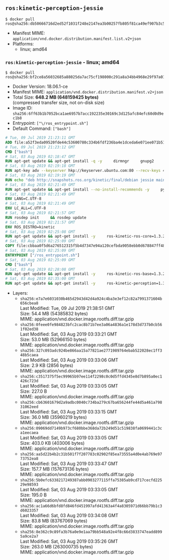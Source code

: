 ## `ros:kinetic-perception-jessie`

```console
$ docker pull ros@sha256:db50666716d2ed52f1031f248e2147ea3b00257fb805f81ca49ef907b3c5b7a4
```

-	Manifest MIME: `application/vnd.docker.distribution.manifest.list.v2+json`
-	Platforms:
	-	linux; amd64

### `ros:kinetic-perception-jessie` - linux; amd64

```console
$ docker pull ros@sha256:bf2ce8a56032685a88025da7ac75cf198000c291a8a34bb4968e29f97a0188cc
```

-	Docker Version: 18.06.1-ce
-	Manifest MIME: `application/vnd.docker.distribution.manifest.v2+json`
-	Total Size: **648.2 MB (648159425 bytes)**  
	(compressed transfer size, not on-disk size)
-	Image ID: `sha256:6ff63b1b7052bca1ae6957b7acc192235e30169c3d125afc84efc60d0d9ec1b8`
-	Entrypoint: `["\/ros_entrypoint.sh"]`
-	Default Command: `["bash"]`

```dockerfile
# Tue, 09 Jul 2019 21:23:11 GMT
ADD file:a52f3eda09520fde44c53600780c334b6fdf236ba4e1dceda6e071ee071b51ae in / 
# Tue, 09 Jul 2019 21:23:12 GMT
CMD ["bash"]
# Sat, 03 Aug 2019 02:18:47 GMT
RUN apt-get update && apt-get install -q -y     dirmngr     gnupg2     && rm -rf /var/lib/apt/lists/*
# Sat, 03 Aug 2019 02:19:18 GMT
RUN apt-key adv --keyserver hkp://keyserver.ubuntu.com:80 --recv-keys 4B63CF8FDE49746E98FA01DDAD19BAB3CBF125EA
# Sat, 03 Aug 2019 02:19:19 GMT
RUN echo "deb http://snapshots.ros.org/kinetic/final/debian jessie main" > /etc/apt/sources.list.d/ros1-snapshots.list
# Sat, 03 Aug 2019 02:21:49 GMT
RUN apt-get update && apt-get install --no-install-recommends -y     python-rosdep     python-rosinstall     python-vcstools     && rm -rf /var/lib/apt/lists/*
# Sat, 03 Aug 2019 02:21:49 GMT
ENV LANG=C.UTF-8
# Sat, 03 Aug 2019 02:21:49 GMT
ENV LC_ALL=C.UTF-8
# Sat, 03 Aug 2019 02:21:57 GMT
RUN rosdep init     && rosdep update
# Sat, 03 Aug 2019 02:21:57 GMT
ENV ROS_DISTRO=kinetic
# Sat, 03 Aug 2019 02:25:08 GMT
RUN apt-get update && apt-get install -y     ros-kinetic-ros-core=1.3.2-0*     && rm -rf /var/lib/apt/lists/*
# Sat, 03 Aug 2019 02:25:09 GMT
COPY file:cbbaa0f5d6a276512315f5b4d7347e94a120cefbda9058ebb0d678847ff4837f in / 
# Sat, 03 Aug 2019 02:25:09 GMT
ENTRYPOINT ["/ros_entrypoint.sh"]
# Sat, 03 Aug 2019 02:25:09 GMT
CMD ["bash"]
# Sat, 03 Aug 2019 02:28:08 GMT
RUN apt-get update && apt-get install -y     ros-kinetic-ros-base=1.3.2-0*     && rm -rf /var/lib/apt/lists/*
# Sat, 03 Aug 2019 02:35:00 GMT
RUN apt-get update && apt-get install -y     ros-kinetic-perception=1.3.2-0*     && rm -rf /var/lib/apt/lists/*
```

-	Layers:
	-	`sha256:e7a7e6031030b465d2943d42d4a924c4ba3e3ef12c82a7991371604b656cbea8`  
		Last Modified: Tue, 09 Jul 2019 21:38:51 GMT  
		Size: 54.4 MB (54385832 bytes)  
		MIME: application/vnd.docker.image.rootfs.diff.tar.gzip
	-	`sha256:0feee0fe984823bfc2cac8b71b7ee3a06a4836a1e178d3d737b0cb561f02ed38`  
		Last Modified: Sat, 03 Aug 2019 03:33:21 GMT  
		Size: 53.0 MB (52966150 bytes)  
		MIME: application/vnd.docker.image.rootfs.diff.tar.gzip
	-	`sha256:327c093adc924be866aa15a77821ae2771989764ebab522028ec1ff348b5caea`  
		Last Modified: Sat, 03 Aug 2019 03:33:06 GMT  
		Size: 2.9 KB (2856 bytes)  
		MIME: application/vnd.docker.image.rootfs.diff.tar.gzip
	-	`sha256:c3517375f5ec99965b97ee114f2298c0c0d5ffd4345e8d7b895a0ec1426c723d`  
		Last Modified: Sat, 03 Aug 2019 03:33:05 GMT  
		Size: 227.0 B  
		MIME: application/vnd.docker.image.rootfs.diff.tar.gzip
	-	`sha256:cb63601679d2a9adbc0040c734ba279c67ba656244fe44d5a461a79831062eed`  
		Last Modified: Sat, 03 Aug 2019 03:33:15 GMT  
		Size: 36.0 MB (35960219 bytes)  
		MIME: application/vnd.docker.image.rootfs.diff.tar.gzip
	-	`sha256:09069dd7149b973cf680bbe368da72b249d51c519838fa0699441c3ca1eecaea`  
		Last Modified: Sat, 03 Aug 2019 03:33:05 GMT  
		Size: 403.0 KB (403006 bytes)  
		MIME: application/vnd.docker.image.rootfs.diff.tar.gzip
	-	`sha256:aa5d22b4b2c31b501f7f207783c02902f85ea73555a4d0e4ab769e9773752ea8`  
		Last Modified: Sat, 03 Aug 2019 03:33:47 GMT  
		Size: 157.7 MB (157673136 bytes)  
		MIME: application/vnd.docker.image.rootfs.diff.tar.gzip
	-	`sha256:5b0efc6338217249387abb0903277115ffa75385ab9cd717cecfd22529e98593`  
		Last Modified: Sat, 03 Aug 2019 03:33:05 GMT  
		Size: 195.0 B  
		MIME: application/vnd.docker.image.rootfs.diff.tar.gzip
	-	`sha256:ac1a66d6bfd8fd846fd451997afd41363a4f4a8305971d66bb79b1c3d6023357`  
		Last Modified: Sat, 03 Aug 2019 03:34:08 GMT  
		Size: 83.8 MB (83767069 bytes)  
		MIME: application/vnd.docker.image.rootfs.diff.tar.gzip
	-	`sha256:8e362c9c89fa3b76a0e9e1aa79bb548a92e4f8c66d3833747eadd8995a9ce2a7`  
		Last Modified: Sat, 03 Aug 2019 03:35:26 GMT  
		Size: 263.0 MB (263000735 bytes)  
		MIME: application/vnd.docker.image.rootfs.diff.tar.gzip
